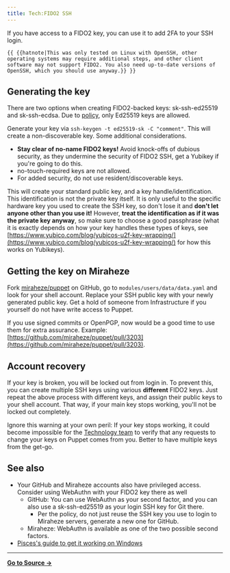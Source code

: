```yaml
---
title: Tech:FIDO2 SSH
---
```


If you have access to a FIDO2 key, you can use it to add 2FA to your SSH login.

 `{{ {{hatnote|This was only tested on Linux with OpenSSH, other operating systems may require additional steps, and other client software may not support FIDO2. You also need up-to-date versions of OpenSSH, which you should use anyway.}} }}`

## Generating the key

There are two options when creating FIDO2-backed keys: sk-ssh-ed25519 and sk-ssh-ecdsa. Due to [policy](/tech-docs/techappointment_and_revocation_policy#new-access), only Ed25519 keys are allowed.

Generate your key via `ssh-keygen -t ed25519-sk -C "comment"`. This will create a non-discoverable key. Some additional considerations.

* **Stay clear of no-name FIDO2 keys!** Avoid knock-offs of dubious security, as they undermine the security of FIDO2 SSH, get a Yubikey if you're going to do this.
* no-touch-required keys are not allowed.
* For added security, do not use resident/discoverable keys.

This will create your standard public key, and a key handle/identification. This identification is not the private key itself. It is only useful to the specific hardware key you used to create the SSH key, so don't lose it and **don't let anyone other than you use it!** However, **treat the identification as if it was the private key anyway**, so make sure to choose a good passphrase (what it is exactly depends on how your key handles these types of keys, see [https://www.yubico.com/blog/yubicos-u2f-key-wrapping/](https://www.yubico.com/blog/yubicos-u2f-key-wrapping/) for how this works on Yubikeys).

## Getting the key on Miraheze

Fork [miraheze/puppet](https://github.com/miraheze/puppet) on GitHub, go to `modules/users/data/data.yaml` and look for your shell account. Replace your SSH public key with your newly generated public key. Get a hold of someone from Infrastructure if you yourself do not have write access to Puppet.

If you use signed commits or OpenPGP, now would be a good time to use them for extra assurance. Example: [https://github.com/miraheze/puppet/pull/3203](https://github.com/miraheze/puppet/pull/3203).

## Account recovery

If your key is broken, you will be locked out from login in. To prevent this, you can create multiple SSH keys using various **different** FIDO2 keys. Just repeat the above process with different keys, and assign their public keys to your shell account. That way, if your main key stops working, you'll not be locked out completely.

Ignore this warning at your own peril: If your key stops working, it could become impossible for the [Technology team](/tech-docs/techvolunteers) to verify that any requests to change your keys on Puppet comes from you. Better to have multiple keys from the get-go.

## See also

* Your GitHub and Miraheze accounts also have privileged access. Consider using WebAuthn with your FIDO2 key there as well
   * GitHub: You can use WebAuthn as your second factor, and you can also use a sk-ssh-ed25519 as your login SSH key for Git there.
      * Per the policy, do not just reuse the SSH key you use to login to Miraheze servers, generate a new one for GitHub.
   * Miraheze: WebAuthn is available as one of the two possible second factors.
* [Pisces's guide to get it working on Windows](https://meta.miraheze.org/wiki/User:Pisces/FIDO2_SSH_on_Windows)

----
**[Go to Source &rarr;](https://meta.miraheze.org/wiki/Tech:FIDO2_SSH)**